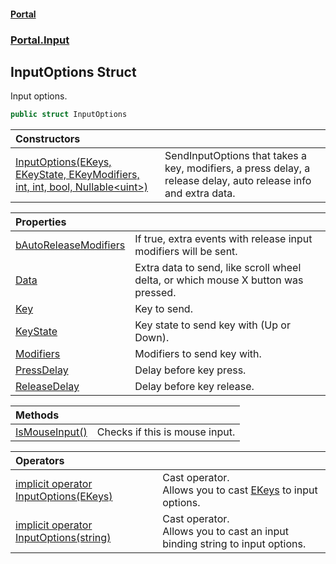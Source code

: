 #### [Portal](index.md 'index')
### [Portal.Input](Portal.Input.md 'Portal.Input')

## InputOptions Struct

Input options.

```csharp
public struct InputOptions
```

| Constructors | |
| :--- | :--- |
| [InputOptions(EKeys, EKeyState, EKeyModifiers, int, int, bool, Nullable&lt;uint&gt;)](InputOptions.InputOptions(EKeys,EKeyState,EKeyModifiers,int,int,bool,Nullable_uint_).md 'Portal.Input.InputOptions.InputOptions(Portal.Input.EKeys, Portal.Input.EKeyState, Portal.Input.EKeyModifiers, int, int, bool, System.Nullable<uint>)') | SendInputOptions that takes a key, modifiers, a press delay, a release delay, auto release info and extra data. |

| Properties | |
| :--- | :--- |
| [bAutoReleaseModifiers](InputOptions.bAutoReleaseModifiers.md 'Portal.Input.InputOptions.bAutoReleaseModifiers') | If true, extra events with release input modifiers will be sent. |
| [Data](InputOptions.Data.md 'Portal.Input.InputOptions.Data') | Extra data to send, like scroll wheel delta, or which mouse X button was pressed. |
| [Key](InputOptions.Key.md 'Portal.Input.InputOptions.Key') | Key to send. |
| [KeyState](InputOptions.KeyState.md 'Portal.Input.InputOptions.KeyState') | Key state to send key with (Up or Down). |
| [Modifiers](InputOptions.Modifiers.md 'Portal.Input.InputOptions.Modifiers') | Modifiers to send key with. |
| [PressDelay](InputOptions.PressDelay.md 'Portal.Input.InputOptions.PressDelay') | Delay before key press. |
| [ReleaseDelay](InputOptions.ReleaseDelay.md 'Portal.Input.InputOptions.ReleaseDelay') | Delay before key release. |

| Methods | |
| :--- | :--- |
| [IsMouseInput()](InputOptions.IsMouseInput().md 'Portal.Input.InputOptions.IsMouseInput()') | Checks if this is mouse input. |

| Operators | |
| :--- | :--- |
| [implicit operator InputOptions(EKeys)](InputOptions.implicitoperatorInputOptions(EKeys).md 'Portal.Input.InputOptions.op_Implicit Portal.Input.InputOptions(Portal.Input.EKeys)') | Cast operator. <br/> Allows you to cast [EKeys](EKeys.md 'Portal.Input.EKeys') to input options. |
| [implicit operator InputOptions(string)](InputOptions.implicitoperatorInputOptions(string).md 'Portal.Input.InputOptions.op_Implicit Portal.Input.InputOptions(string)') | Cast operator. <br/>           Allows you to cast an input binding string to input options. |
